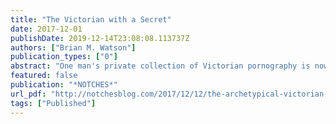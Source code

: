 ```yaml
---
title: "The Victorian with a Secret"
date: 2017-12-01
publishDate: 2019-12-14T23:08:08.113737Z
authors: ["Brian M. Watson"]
publication_types: ["0"]
abstract: "One man's private collection of Victorian pornography is now an important historical source."
featured: false
publication: "*NOTCHES*"
url_pdf: "http://notchesblog.com/2017/12/12/the-archetypical-victorian-with-a-secret-henry-spencer-ashbee/"
tags: ["Published"]
---
```



